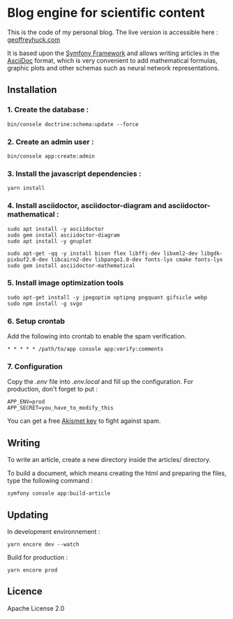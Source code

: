 # Blog engine for scientific content

This is the code of my personal blog. The live version is accessible here : [geoffreyhuck.com](https://geoffreyhuck.com)

It is based upon the [Symfony Framework](https://github.com/symfony/symfony) and allows writing articles in the [AsciiDoc](https://asciidoc.org) format, which is very convenient to add mathematical formulas, graphic plots and other schemas such as neural network representations.

## Installation

### 1. Create the database :

    bin/console doctrine:schema:update --force

### 2. Create an admin user :

    bin/console app:create:admin

### 3. Install the javascript dependencies :

    yarn install

### 4. Install asciidoctor, asciidoctor-diagram and asciidoctor-mathematical :


    sudo apt install -y asciidoctor
    sudo gem install asciidoctor-diagram
    sudo apt install -y gnuplot

    sudo apt-get -qq -y install bison flex libffi-dev libxml2-dev libgdk-pixbuf2.0-dev libcairo2-dev libpango1.0-dev fonts-lyx cmake fonts-lyx
    sudo gem install asciidoctor-mathematical

### 5. Install image optimization tools

    sudo apt-get install -y jpegoptim optipng pngquant gifsicle webp
    sudo npm install -g svgo

### 6. Setup crontab

Add the following into crontab to enable the spam verification.

    * * * * * /path/to/app console app:verify:comments

### 7. Configuration

Copy the *.env* file into *.env.local* and fill up the configuration. For production, don't forget to put :

    APP_ENV=prod
    APP_SECRET=you_have_to_modify_this

You can get a free [Akismet key](https://akismet.com/signup/) to fight against spam.

## Writing

To write an article, create a new directory inside the articles/ directory.

To build a document, which means creating the html and preparing the files, type the following command :

    symfony console app:build-article

## Updating

In development environnement :
    
    yarn encore dev --watch
    
Build for production :

    yarn encore prod

## Licence

Apache License 2.0

